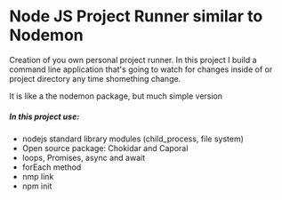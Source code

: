 # Node JS Project Runner similar to Nodemon

Creation of you own personal project runner. In this project I build a command line application that's going to watch for changes inside of or project directory any time shomething change.

It is like a the nodemon package, but much simple version


##### In this project use:
* nodejs standard library modules (child_process, file system)
* Open source package: Chokidar and Caporal
* loops, Promises, async and await
* forEach method
* nmp link
* npm init
